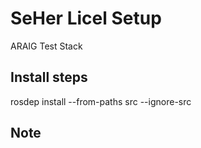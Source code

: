 # SeHer Licel Setup

ARAIG Test Stack

## Install steps
rosdep install --from-paths src --ignore-src

## Note
